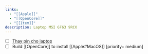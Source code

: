 ```yaml
---
links:
  - "[[Apple]]"
  - "[[OpenCore]]"
  - "[[Item]]"
description: Laptop MSI GF63 9RCX
---
```

- [ ] [Thay pin cho laptop](https://linhkienlaptop24h.com/san-pham/pin-dung-cho-laptop-msi-gf63-bty-m6k-)
- [ ] Build [[OpenCore]] to install [[Apple#MacOS]] [priority:: medium] 